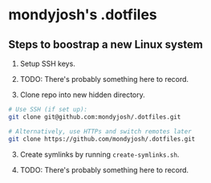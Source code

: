 # mondyjosh's .dotfiles

## Steps to boostrap a new Linux system

1. Setup SSH keys.

3. TODO: There's probably something here to record.

4. Clone repo into new hidden directory.

```bash
# Use SSH (if set up):
git clone git@github.com:mondyjosh/.dotfiles.git

# Alternatively, use HTTPs and switch remotes later
git clone https://github.com/mondyjosh/.dotfiles.git
```

3. Create symlinks by running `create-symlinks.sh`.

4. TODO: There's probably something here to record.


